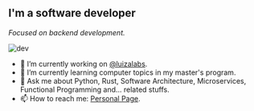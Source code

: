 ## I'm a software developer

*Focused on backend development.*

![dev](https://atmosmps.sirv.com/Images/this_is_fine_capa_wg1a6r-1210x544.png?w=700)

- 🔭 I’m currently working on [@luizalabs](https://github.com/luizalabs).
- 🌱 I’m currently learning computer topics in my master's program.
- 💬 Ask me about Python, Rust, Software Architecture, Microservices, Functional Programming and... related stuffs.
- 📫 How to reach me: [Personal Page](https://bit.ly/atmosmps).
